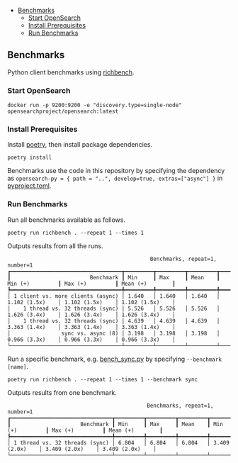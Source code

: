 - [Benchmarks](#benchmarks)
  - [Start OpenSearch](#start-opensearch)
  - [Install Prerequisites](#install-prerequisites)
  - [Run Benchmarks](#run-benchmarks)

## Benchmarks

Python client benchmarks using [richbench](https://github.com/tonybaloney/rich-bench).

### Start OpenSearch

```
docker run -p 9200:9200 -e "discovery.type=single-node" opensearchproject/opensearch:latest
```

### Install Prerequisites

Install [poetry](https://python-poetry.org/docs/), then install package dependencies.

```
poetry install
```

Benchmarks use the code in this repository by specifying the dependency as `opensearch-py = { path = "..", develop=true, extras=["async"] }` in [pyproject.toml](pyproject.toml).

### Run Benchmarks

Run all benchmarks available as follows.

```
poetry run richbench . --repeat 1 --times 1
```

Outputs results from all the runs.

```
                                             Benchmarks, repeat=1, number=1                                              
┏━━━━━━━━━━━━━━━━━━━━━━━━━━━━━━━━━━━┳━━━━━━━━━┳━━━━━━━━━┳━━━━━━━━━┳━━━━━━━━━━━━━━━━━┳━━━━━━━━━━━━━━━━━┳━━━━━━━━━━━━━━━━━┓
┃                         Benchmark ┃ Min     ┃ Max     ┃ Mean    ┃ Min (+)         ┃ Max (+)         ┃ Mean (+)        ┃
┡━━━━━━━━━━━━━━━━━━━━━━━━━━━━━━━━━━━╇━━━━━━━━━╇━━━━━━━━━╇━━━━━━━━━╇━━━━━━━━━━━━━━━━━╇━━━━━━━━━━━━━━━━━╇━━━━━━━━━━━━━━━━━┩
│ 1 client vs. more clients (async) │ 1.640   │ 1.640   │ 1.640   │ 1.102 (1.5x)    │ 1.102 (1.5x)    │ 1.102 (1.5x)    │
│    1 thread vs. 32 threads (sync) │ 5.526   │ 5.526   │ 5.526   │ 1.626 (3.4x)    │ 1.626 (3.4x)    │ 1.626 (3.4x)    │
│    1 thread vs. 32 threads (sync) │ 4.639   │ 4.639   │ 4.639   │ 3.363 (1.4x)    │ 3.363 (1.4x)    │ 3.363 (1.4x)    │
│                sync vs. async (8) │ 3.198   │ 3.198   │ 3.198   │ 0.966 (3.3x)    │ 0.966 (3.3x)    │ 0.966 (3.3x)    │
└───────────────────────────────────┴─────────┴─────────┴─────────┴─────────────────┴─────────────────┴─────────────────┘
```

Run a specific benchmark, e.g. [bench_sync.py](bench_sync.py) by specifying `--benchmark [name]`.

```
poetry run richbench . --repeat 1 --times 1 --benchmark sync
```

Outputs results from one benchmark.

```
                                            Benchmarks, repeat=1, number=1                                            
┏━━━━━━━━━━━━━━━━━━━━━━━━━━━━━━━━┳━━━━━━━━━┳━━━━━━━━━┳━━━━━━━━━┳━━━━━━━━━━━━━━━━━┳━━━━━━━━━━━━━━━━━┳━━━━━━━━━━━━━━━━━┓
┃                      Benchmark ┃ Min     ┃ Max     ┃ Mean    ┃ Min (+)         ┃ Max (+)         ┃ Mean (+)        ┃
┡━━━━━━━━━━━━━━━━━━━━━━━━━━━━━━━━╇━━━━━━━━━╇━━━━━━━━━╇━━━━━━━━━╇━━━━━━━━━━━━━━━━━╇━━━━━━━━━━━━━━━━━╇━━━━━━━━━━━━━━━━━┩
│ 1 thread vs. 32 threads (sync) │ 6.804   │ 6.804   │ 6.804   │ 3.409 (2.0x)    │ 3.409 (2.0x)    │ 3.409 (2.0x)    │
└────────────────────────────────┴─────────┴─────────┴─────────┴─────────────────┴─────────────────┴─────────────────┘
```
